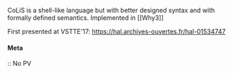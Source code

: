 CoLiS is a shell-like language but with better designed syntax and with formally defined semantics. Implemented in [[Why3]]

First presented at VSTTE'17: https://hal.archives-ouvertes.fr/hal-01534747

#### Meta
:: No PV